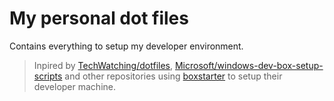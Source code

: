 # My personal dot files

Contains everything to setup my developer environment.

> Inpired by [TechWatching/dotfiles](https://github.com/TechWatching/dotfiles), [Microsoft/windows-dev-box-setup-scripts](https://github.com/Microsoft/windows-dev-box-setup-scripts) and other repositories using [boxstarter](https://boxstarter.org/) to setup their developer machine.
